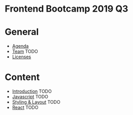 # Frontend Bootcamp 2019 Q3

# General

- [Agenda](./agenda.md)
- [Team](./team.md) TODO
- [Licenses](./licenses.md)

# Content

- [Introduction](./topics/intro/README.md) TODO
- [Javascript](./topics/javascript/README.md) TODO
- [Styling & Layout](./topics/styling-layout/README.md) TODO
- [React](./topics/react/README.md) TODO
